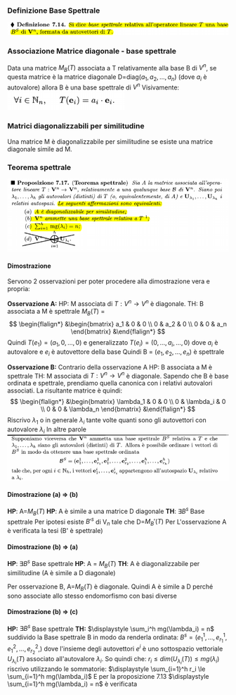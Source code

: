 ### Definizione Base Spettrale
![placeholder](./imgs/Pasted_image_20231030121425.png)

### Associazione Matrice diagonale - base spettrale
Data una matrice $M_B(T)$ associata a T relativamente alla base B di $V^n$, se questa matrice è la matrice diagonale D=diag($a_1,a_2,...,a_n$) (dove $a_i$ è autovalore) allora B è una base spettrale di $V^n$
Visivamente:
![placeholder](./imgs/Pasted_image_20231030121922.png)

### Matrici diagonalizzabili per similitudine
Una matrice M è diagonalizzabile per similitudine se esiste una matrice diagonale simile ad M.

### Teorema spettrale
![placeholder](./imgs/Pasted_image_20231030122600.png)
#### Dimostrazione
Servono 2 osservazioni per poter procedere alla dimostrazione vera e propria:

**Osservazione A:**
HP: M associata di $T:V^n \to V^n$ è diagonale.
TH: B associata a M è spettrale
$M_B(T)$ = $$
\begin{flalign*}
&\begin{bmatrix}
a_1 & 0 & 0 \\
0 & a_2 & 0 \\
0 & 0 & a_n 
\end{bmatrix}
&\end{flalign*}
$$Quindi $T(e_1) = (a_1,0,...,0)$ e generalizzato $T(e_i) = (0,...,a_i,...,0)$
dove $a_i$ è autovalore e $e_i$ è autovettore della base
Quindi B = $(e_1,e_2,...,e_n)$ è spettrale

**Osservazione B:**
Contrario della osservazione A
HP: B associata a M è spettrale
TH: M associata di $T:V^n \to V^n$ è diagonale.
Sapendo che B è base ordinata e spettrale, prendiamo quella canonica con i relativi autovalori associati.
La risultante matrice è quindi: $$
\begin{flalign*}
&\begin{bmatrix}
\lambda_1 & 0 & 0 \\
0 & \lambda_i & 0 \\
0 & 0 & \lambda_n 
\end{bmatrix}
&\end{flalign*}
$$Riscrivo $\lambda_1$ o in generale  $\lambda_i$ tante volte quanti sono gli autovettori con autovalore $\lambda_i$
In altre parole
![placeholder](./imgs/Pasted_image_20231102113343.png)

#### Dimostrazione (a) => (b)
**HP**: A=$M_B(T)$
**HP**: A è simile a una matrice D diagonale
**TH**: $\exists B^s$ Base spettrale
Per ipotesi esiste $B'^s$ di V$_n$ tale che D=$M_B'(T)$
Per L'osservazione A è verificata la tesi (B' è spettrale)

#### Dimostrazione (b) => (a)
**HP**: $\exists B^s$ Base spettrale
**HP**: A = $M_B(T)$
**TH**: A è diagonalizzabile per similitudine (A è simile a D diagonale)

Per osservazione B, A=$M_B(T)$ è diagonale.
Quindi A è simile a D perché sono associate allo stesso endomorfismo con basi diverse

#### Dimostrazione (b) => (c)
**HP:** $\exists B^s$ Base spettrale
**TH:** $\displaystyle \sum_i^h mg(\lambda_i) = n$
suddivido la Base spettrale B in modo da renderla ordinata:
$B^s = (e_1^1,...,e^1_{r_1},e_1^2,...,e^2_{r_2},)$
dove l'insieme degli autovettori $e^i$ è uno sottospazio vettoriale $U_{\lambda_i}(T)$ associato all'autovalore $\lambda_i$.
So quindi che:
$r_i \le dim(U_{\lambda_i}(T)) \le mg(\lambda_i)$
riscrivo utilizzando le sommatorie:
$\displaystyle \sum_{i=1}^h r_i \le \sum_{i=1}^h mg(\lambda_i)$
E per la proposizione 7.13 
$\displaystyle \sum_{i=1}^h mg(\lambda_i) = n$ è verificata